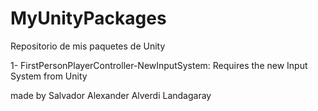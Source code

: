 # MyUnityPackages
Repositorio de mis paquetes de Unity

1- FirstPersonPlayerController-NewInputSystem: Requires the new Input System from Unity

made by Salvador Alexander Alverdi Landagaray